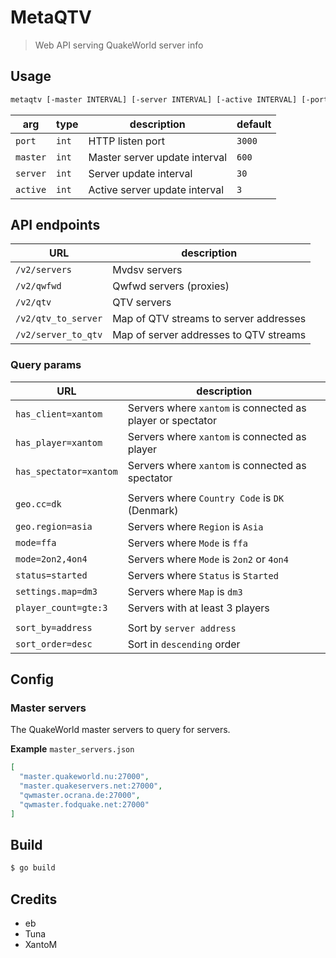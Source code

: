 # MetaQTV

> Web API serving QuakeWorld server info

## Usage

```sh
metaqtv [-master INTERVAL] [-server INTERVAL] [-active INTERVAL] [-port PORT]
```

| arg      | type  | description                   | default | 
|----------|-------|-------------------------------|---------|
| `port`   | `int` | HTTP listen port              | `3000`  |
| `master` | `int` | Master server update interval | `600`   |
| `server` | `int` | Server update interval        | `30`    |
| `active` | `int` | Active server update interval | `3`     |

## API endpoints

| URL                 | description                            |  
|---------------------|----------------------------------------|
| `/v2/servers`       | Mvdsv servers                          |  
| `/v2/qwfwd`         | Qwfwd servers (proxies)                |  
| `/v2/qtv`           | QTV servers                            |  
| `/v2/qtv_to_server` | Map of QTV streams to server addresses |  
| `/v2/server_to_qtv` | Map of server addresses to QTV streams |

### Query params

| URL                    | description                                                 |
|------------------------|-------------------------------------------------------------|
| `has_client=xantom`    | Servers where `xantom` is connected as player or spectator  |
| `has_player=xantom`    | Servers where `xantom` is connected as player               |
| `has_spectator=xantom` | Servers where `xantom` is connected as spectator            |
|                        |                                                             |
| `geo.cc=dk`            | Servers where `Country Code` is `DK` (Denmark)              |
| `geo.region=asia`      | Servers where `Region` is `Asia`                            |
| `mode=ffa`             | Servers where `Mode` is `ffa`                               |
| `mode=2on2,4on4`       | Servers where `Mode` is `2on2` or `4on4`                    |
| `status=started`       | Servers where `Status` is `Started`                         |
| `settings.map=dm3`     | Servers where `Map` is `dm3`                                |
| `player_count=gte:3`   | Servers with at least 3 players                             |
|                        |                                                             |
| `sort_by=address`      | Sort by `server address`                                    |
| `sort_order=desc`      | Sort in `descending` order                                  |

## Config

### Master servers

The QuakeWorld master servers to query for servers.

**Example**
`master_servers.json`

```json
[
  "master.quakeworld.nu:27000",
  "master.quakeservers.net:27000",
  "qwmaster.ocrana.de:27000",
  "qwmaster.fodquake.net:27000"
]
```

## Build

```sh
$ go build
```

## Credits

* eb
* Tuna
* XantoM
